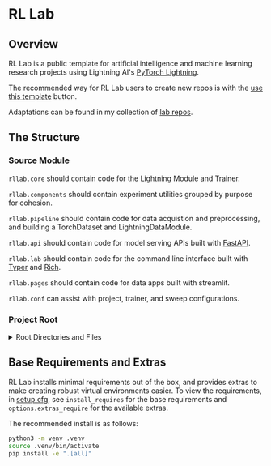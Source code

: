 # RL Lab

## Overview

RL Lab is a public template for artificial intelligence and machine learning research projects using Lightning AI's [PyTorch Lightning](https://lightning.ai/docs/pytorch/stable/).

The recommended way for RL Lab users to create new repos is with the [use this template](https://docs.github.com/en/repositories/creating-and-managing-repositories/creating-a-repository-from-a-template) button.

Adaptations can be found in my collection of [lab repos](https://github.com/stars/JustinGoheen/lists/lightning-labs).

## The Structure

### Source Module

`rllab.core` should contain code for the Lightning Module and Trainer.

`rllab.components` should contain experiment utilities grouped by purpose for cohesion.

`rllab.pipeline` should contain code for data acquistion and preprocessing, and building a TorchDataset and LightningDataModule.

`rllab.api` should contain code for model serving APIs built with [FastAPI](https://fastapi.tiangolo.com/project-generation/#machine-learning-models-with-spacy-and-fastapi).

`rllab.lab` should contain code for the command line interface built with [Typer](https://typer.tiangolo.com/) and [Rich](https://rich.readthedocs.io/en/stable/).

`rllab.pages` should contain code for data apps built with streamlit.

`rllab.conf` can assist with project, trainer, and sweep configurations.

### Project Root

<details>
    <summary>Root Directories and Files</summary>
    <br>

`app.py` is the Lightning App.

`assets` directory contains CSS and images for pages.

`data` directory should be used to cache the TorchDataset and training splits locally if the size of the dataset allows for local storage. additionally, this directory should be used to cache predictions during HPO sweeps.

`docs` directory should be used to store technical documentation.

`logs` directory will store logs generated from experiment managers and profilers.

`models` directory will store training checkpoints and the pre-trained production model.

`notebooks` directory can be used to present exploratory data analysis, explain math concepts, and create a presentation notebook to accompany a conference style paper.

`requirements` directory should mirror base requirements and extras found in setup.cfg. the requirements directory and _requirements.txt_ at root are required by the basic CircleCI GitHub Action.

`tests` module contains unit and integration tests targeted by pytest.

`setup.py` `setup.cfg` `pyproject.toml` and `MANIFEST.ini` assist with packaging the Python project.

`.pre-commit-config.yaml` is required by pre-commit to install its git-hooks.

</details>

## Base Requirements and Extras

RL Lab installs minimal requirements out of the box, and provides extras to make creating robust virtual environments easier. To view the requirements, in [setup.cfg](setup.cfg), see `install_requires` for the base requirements and `options.extras_require` for the available extras.

The recommended install is as follows:

```sh
python3 -m venv .venv
source .venv/bin/activate
pip install -e ".[all]"
```
